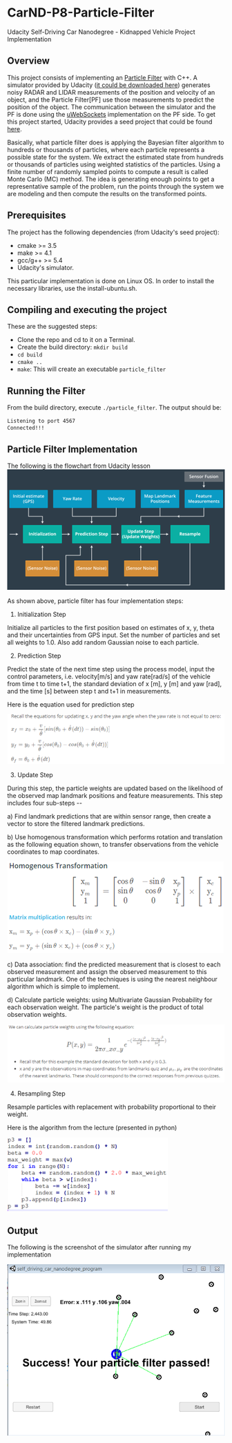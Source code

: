 # CarND-P8-Particle-Filter
Udacity Self-Driving Car Nanodegree - Kidnapped Vehicle Project Implementation

## Overview
This project consists of implementing an [Particle Filter](https://en.wikipedia.org/wiki/Particle_filter) with C++. A simulator provided by Udacity ([it could be downloaded here](https://github.com/udacity/self-driving-car-sim/releases)) generates noisy RADAR and LIDAR measurements of the position and velocity of an object, and the Particle Filter[PF] use those measurements to predict the position of the object. The communication between the simulator and the PF is done using the [uWebSockets](https://github.com/uNetworking/uWebSockets) implementation on the PF side. To get this project started, Udacity provides a seed project that could be found [here](https://github.com/udacity/CarND-Kidnapped-Vehicle-Project).

Basically, what particle filter does is applying the Bayesian filter algorithm to hundreds or thousands of particles, where each particle represents a possible state for the system. We extract the estimated state from hundreds or thousands of particles using weighted statistics of the particles. Using a finite number of randomly sampled points to compute a result is called Monte Carlo (MC) method. The idea is generating enough points to get a representative sample of the problem, run the points through the system we are modeling and then compute the results on the transformed points.

## Prerequisites
The project has the following dependencies (from Udacity's seed project):

- cmake >= 3.5
- make >= 4.1
- gcc/g++ >= 5.4
- Udacity's simulator.

This particular implementation is done on Linux OS. In order to install the necessary libraries, use the install-ubuntu.sh.

## Compiling and executing the project
These are the suggested steps:

- Clone the repo and cd to it on a Terminal.
- Create the build directory: `mkdir build`
- `cd build`
- `cmake ..`
- `make`: This will create an executable `particle_filter`

## Running the Filter
From the build directory, execute `./particle_filter`. The output should be:
```
Listening to port 4567
Connected!!!
```

## Particle Filter Implementation
The following is the flowchart from Udacity lesson
![](https://github.com/JuAnne/CarND-P8-Particle-Filter/blob/master/reference/PFImplementation.png)

As shown above, particle filter has four implementation steps:

1. Initialization Step

Initialize all particles to the first position based on estimates of x, y, theta and their uncertainties from GPS input. Set the number of particles and set all weights to 1.0. Also add random Gaussian noise to each particle.

2. Prediction Step

Predict the state of the next time step using the process model, input the control parameters, i.e. velocity[m/s] and yaw rate[rad/s] of the vehicle from time t to time t+1, the standard deviation of x [m], y [m] and yaw [rad], and the time [s] between step t and t+1 in measurements.

Here is the equation used for prediction step

![](https://github.com/JuAnne/CarND-P8-Particle-Filter/blob/master/reference/Prediction.PNG)

3. Update Step

During this step, the particle weights are updated based on the likelihood of the observed map landmark positions and feature measurements. This step includes four sub-steps -- 

a) Find landmark predictions that are within sensor range, then create a vector to store the filtered landmark predictions.

b) Use homogenous transformation which performs rotation and translation as the following equation shown, to transfer observations from the vehicle coordinates to map coordinates.

![](https://github.com/JuAnne/CarND-P8-Particle-Filter/blob/master/reference/HomogenousTransformation.PNG)

c) Data association: find the predicted measurement that is closest to each observed measurement and assign the observed measurement to this particular landmark. One of the techniques is using the nearest neighbour algorithm which is simple to implement.

d) Calculate particle weights: using Multivariate Gaussian Probability for each observation weight. The particle's weight is the product of total observation weights.

![](https://github.com/JuAnne/CarND-P8-Particle-Filter/blob/master/reference/ParticleWeight.PNG)

4. Resampling Step

Resample particles with replacement with probability proportional to their weight.

Here is the algorithm from the lecture (presented in python)

![](https://github.com/JuAnne/CarND-P8-Particle-Filter/blob/master/reference/Resampling.PNG)


## Output

The following is the screenshot of the simulator after running my implementation

![](https://github.com/JuAnne/CarND-P8-Particle-Filter/blob/master/Simulator.PNG)
